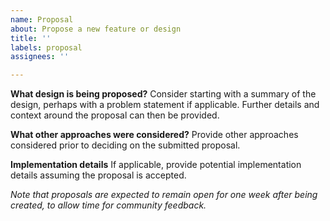 ```yaml
---
name: Proposal
about: Propose a new feature or design
title: ''
labels: proposal
assignees: ''

---
```


**What design is being proposed?**
Consider starting with a summary of the design, perhaps with a problem statement if applicable.
Further details and context around the proposal can then be provided.

**What other approaches were considered?**
Provide other approaches considered prior to deciding on the submitted proposal.

**Implementation details**
If applicable, provide potential implementation details assuming the proposal is accepted.

_Note that proposals are expected to remain open for one week after being created, to allow time for community feedback._

